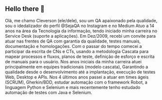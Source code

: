 ## Hello there 👋

Olá, me chamo Cleverson (ele/dele), sou um QA apaixonado pela qualidade, sou o idedalizador do perfil @SejaQA no Instagram e no Medium
Atuo a 14 anos na área da Tecnologia da informação, tendo iniciado minha carreira no Service Desk (suporte a aplicações).
Em Dez/2009, recebi um convite para atuar nas frentes de QA com garantia da qualidade, testes manuais, documentação e homologações. 
Com o passar do tempo comecei a participar da escrita de CNs e CTs, usando a metodologia Cascata para mapear processos e fluxos, planos de teste, definição de esforço e escrita de manuais para o usuário.
Nos anos iniciais da minha carreira atuei principalmente em equipes tradicionais (modelo cascata), Garantindo a qualidade desde o desenvolvimento até a implantação, execução de testes Web, Desktop e APIs.
Nos 4 últimos anos passei a atuar em times ágeis (SCRUM), Gherkin/BDD, estudar automação com o framework Robot, a linguagem Python e Selenium e mais recentemente tenho estudado automação de testes com Java e Selenium.
